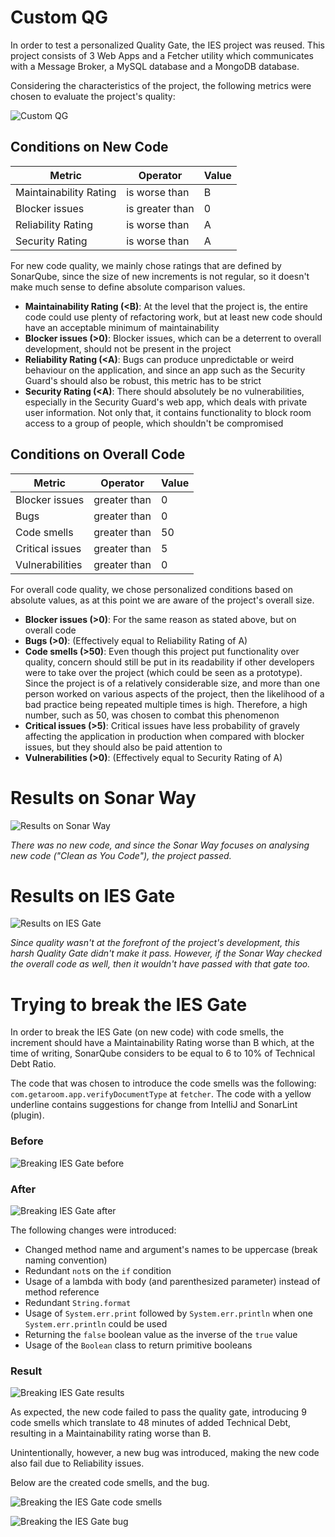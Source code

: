 # Custom QG

In order to test a personalized Quality Gate, the IES project was reused. This project consists of 3 Web Apps and a Fetcher utility which communicates with a Message Broker, a MySQL database and a MongoDB database.

Considering the characteristics of the project, the following metrics were chosen to evaluate the project's quality:

![Custom QG](readme-imgs/qg_custom.png)

## Conditions on New Code

| Metric                 | Operator        | Value |
|------------------------|-----------------|-------|
| Maintainability Rating | is worse than   | B     |
| Blocker issues         | is greater than | 0     |
| Reliability Rating     | is worse than   | A     |
| Security Rating        | is worse than   | A     |

For new code quality, we mainly chose ratings that are defined by SonarQube, since the size of new increments is not regular, so it doesn't make much sense to define absolute comparison values.

- **Maintainability Rating (<B)**: At the level that the project is, the entire code could use plenty of refactoring work, but at least new code should have an acceptable minimum of maintainability
- **Blocker issues (>0)**: Blocker issues, which can be a deterrent to overall development, should not be present in the project
- **Reliability Rating (<A)**: Bugs can produce unpredictable or weird behaviour on the application, and since an app such as the Security Guard's should also be robust, this metric has to be strict
- **Security Rating (<A)**: There should absolutely be no vulnerabilities, especially in the Security Guard's web app, which deals with private user information. Not only that, it contains functionality to block room access to a group of people, which shouldn't be compromised

## Conditions on Overall Code

| Metric          | Operator     | Value |
|-----------------|--------------|-------|
| Blocker issues  | greater than | 0     |
| Bugs            | greater than | 0     |
| Code smells     | greater than | 50    |
| Critical issues | greater than | 5     |
| Vulnerabilities | greater than | 0     |

For overall code quality, we chose personalized conditions based on absolute values, as at this point we are aware of the project's overall size.

- **Blocker issues (>0)**: For the same reason as stated above, but on overall code
- **Bugs (>0)**: (Effectively equal to Reliability Rating of A)
- **Code smells (>50)**: Even though this project put functionality over quality, concern should still be put in its readability if other developers were to take over the project (which could be seen as a prototype). Since the project is of a relatively considerable size, and more than one person worked on various aspects of the project, then the likelihood of a bad practice being repeated multiple times is high. Therefore, a high number, such as 50, was chosen to combat this phenomenon
- **Critical issues (>5)**: Critical issues have less probability of gravely affecting the application in production when compared with blocker issues, but they should also be paid attention to
- **Vulnerabilities (>0)**: (Effectively equal to Security Rating of A)

# Results on Sonar Way

![Results on Sonar Way](readme-imgs/results_sonar-way.png)

*There was no new code, and since the Sonar Way focuses on analysing new code ("Clean as You Code"), the project passed.*

# Results on IES Gate

![Results on IES Gate](readme-imgs/results_ies-gate.png)

*Since quality wasn't at the forefront of the project's development, this harsh Quality Gate didn't make it pass. However, if the Sonar Way checked the overall code as well, then it wouldn't have passed with that gate too.*

# Trying to break the IES Gate

In order to break the IES Gate (on new code) with code smells, the increment should have a Maintainability Rating worse than B which, at the time of writing, SonarQube considers to be equal to 6 to 10% of Technical Debt Ratio.

The code that was chosen to introduce the code smells was the following: `com.getaroom.app.verifyDocumentType` at `fetcher`. The code with a yellow underline contains suggestions for change from IntelliJ and SonarLint (plugin).

### Before

![Breaking IES Gate before](readme-imgs/results_ies-gate_broken_before.png)

### After

![Breaking IES Gate after](readme-imgs/results_ies-gate_broken_after.png)

The following changes were introduced:

- Changed method name and argument's names to be uppercase (break naming convention)
- Redundant `not`s on the `if` condition
- Usage of a lambda with body (and parenthesized parameter) instead of method reference
- Redundant `String.format`
- Usage of `System.err.print` followed by `System.err.println` when one `System.err.println` could be used
- Returning the `false` boolean value as the inverse of the `true` value
- Usage of the `Boolean` class to return primitive booleans

### Result

![Breaking IES Gate results](readme-imgs/results_ies-gate_broken.png)

As expected, the new code failed to pass the quality gate, introducing 9 code smells which translate to 48 minutes of added Technical Debt, resulting in a Maintainability rating worse than B.

Unintentionally, however, a new bug was introduced, making the new code also fail due to Reliability issues.

Below are the created code smells, and the bug.

![Breaking the IES Gate code smells](readme-imgs/results_ies-gate_broken_results_code-smells.png)

![Breaking the IES Gate bug](readme-imgs/results_ies-gate_broken_results_bug.png)